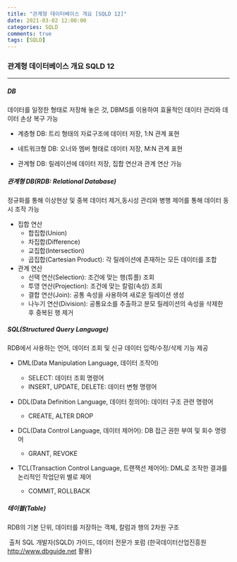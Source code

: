 ```yaml
---
title: "관계형 데이터베이스 개요 [SQLD 12]"
date: 2021-03-02 12:00:00
categories: SQLD
comments: true
tags: [SQLD]
---
```


### 관계형 데이터베이스 개요 SQLD 12

---------------

#####  DB

데이터를 일정한 형태로 저장해 놓은 것, DBMS를 이용하여 효율적인 데이터 관리와 데이터 손상 복구 가능

- 계층형 DB: 트리 형태의 자료구조에 데이터 저장, 1:N 관계 표현

- 네트워크형 DB: 오너와 멤버 형태로 데이터 저장, M:N 관계 표현

- 관계형 DB: 릴레이션에 데이터 저장, 집합 연산과 관계 연산 가능

##### 관계형 DB(RDB: Relational Database)

 정규화를 통해 이상현상 및 중복 데이터 제거,동시성 관리와 병행 제어를 통해 데이터 동시 조작 가능

- 집합 연산
  - 합집합(Union)
  - 차집합(Difference)
  - 교집합(Intersection)
  - 곱집합(Cartesian Product): 각 릴레이션에 존재하는 모든 데이터를 조합
- 관계 연산
  - 선택 연산(Selection): 조건에 맞는 행(튜플) 조회
  - 투영 연산(Projection): 조건에 맞는 칼럼(속성) 조회
  - 결합 연산(Join): 공통 속성을 사용하여 새로운 릴레이션 생성
  - 나누기 연산(Division): 공통요소를 추출하고 분모 릴레이션의 속성을 삭제한 후 중복된 행 제거

##### SQL(Structured Query Language)

RDB에서 사용하는 언어, 데이터 조회 및 신규 데이터 입력/수정/삭제 기능 제공

- DML(Data Manipulation Language, 데이터 조작어)
  - SELECT: 데이터 조회 명령어
  - INSERT, UPDATE, DELETE: 데이터 변형 명령어
- DDL(Data Definition Language, 데이터 정의어): 데이터 구조 관련 명령어
  - CREATE, ALTER DROP

- DCL(Data Control Language, 데이터 제어어): DB 접근 권한 부여 및 회수 명령어
  - GRANT, REVOKE
- TCL(Transaction Control Language, 트랜잭션 제어어): DML로 조작한 결과를 논리적인 작업단위 별로 제어
  - COMMIT, ROLLBACK

##### 테이블(Table)

RDB의 기본 단위, 데이터를 저장하는 객체, 칼럼과 행의 2차원 구조



​	출처 SQL 개발자(SQLD) 가이드, 데이터 전문가 포럼 (한국데이터산업진흥원 http://www.dbguide.net 활용)

